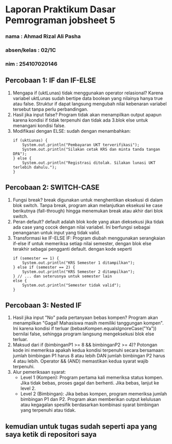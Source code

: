 # Laporan Praktikum Dasar Pemrograman jobsheet 5
### nama        : Ahmad Rizal Ali Pasha
### absen/kelas : 02/1C
### nim         : 254107020146

## Percobaan 1: IF dan IF-ELSE
1. Mengapa if (uktLunas) tidak menggunakan operator relasional?
    Karena variabel uktLunas sudah bertipe data boolean yang nilainya hanya true atau false. Struktur if dapat langsung mengubah nilai kebenaran variabel tersebut tanpa perlu perbandingan. 
2. Hasil jika input false?
    Program tidak akan menampilkan output apapun karena kondisi if tidak terpenuhi dan tidak ada 3.blok else untuk menangani kondisi false.
3. Modifikasi dengan ELSE:
    sudah dengan menambahkan:
    ```
    if (uktLunas) {
        System.out.println("Pembayaran UKT terverifikasi");
        System.out.println("Silakan cetak KRS dan minta tanda tangan DPA");
    } else {
        System.out.println("Registrasi ditolak. Silakan lunasi UKT terlebih dahulu.");
    }
    ```
## Percobaan 2: SWITCH-CASE
1. Fungsi break?
    break digunakan untuk menghentikan eksekusi di dalam blok switch. Tanpa break, program akan melanjutkan eksekusi ke case berikutnya (fall-through) hingga menemukan break atau akhir dari blok switch. 
2. Peran default?
    default adalah blok kode yang akan dieksekusi jika tidak ada case yang cocok dengan nilai variabel. Ini berfungsi sebagai penanganan untuk input yang tidak valid.
3. Transformasi ke IF-ELSE IF:
    Program diubah menggunakan serangkaian if-else if untuk memeriksa setiap nilai semester, dengan blok else terakhir sebagai pengganti default. dengan kode seperti
    ```
    if (semester == 1) {
        System.out.println("KRS Semester 1 ditampilkan");
    } else if (semester == 2) {
        System.out.println("KRS Semester 2 ditampilkan");
    } // ... dan seterusnya untuk semester lain
    else {
        System.out.println("Semester tidak valid");
    }
## Percobaan 3: Nested IF
1. Hasil jika input "No" pada pertanyaan bebas kompen?
    Program akan menampilkan "Gagal! Mahasiswa masih memiliki tanggungan kompen". Ini karena kondisi if terluar (bebasKompen.equalsIgnoreCase("Ya")) bernilai false, sehingga program langsung mengeksekusi blok else terluar.
2. Maksud dari if (bimbinganP1 >= 8 && bimbinganP2 >= 4)?
    Potongan kode ini memeriksa apakah kedua kondisi terpenuhi secara bersamaan: jumlah bimbingan P1 harus 8 atau lebih DAN jumlah bimbingan P2 harus 4 atau lebih. Operator && (AND) memastikan kedua syarat wajib terpenuhi.
3. Alur pemeriksaan syarat:
    - Level 1 (Kompen): Program pertama kali memeriksa status kompen. Jika tidak bebas, proses gagal dan berhenti. Jika bebas, lanjut ke level 2. 
    - Level 2 (Bimbingan): Jika bebas kompen, program memeriksa jumlah bimbingan P1 dan P2. Program akan memberikan output kelulusan atau kegagalan spesifik berdasarkan kombinasi syarat bimbingan yang terpenuhi atau tidak.
## kemudian untuk tugas sudah seperti apa yang saya ketik di repositori saya